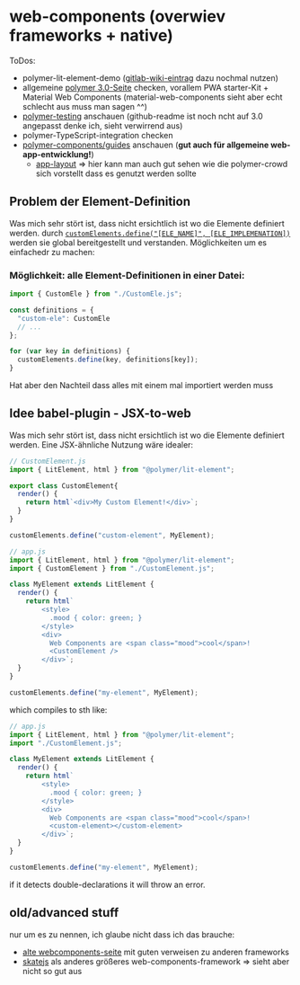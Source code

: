 # web-components (overwiev frameworks + native)

ToDos:

- polymer-lit-element-demo ([gitlab-wiki-eintrag](https://gitlab.com/apoly/apoly-42/wikis/frontend-development-without-build-script) dazu nochmal nutzen)
- allgemeine [polymer 3.0-Seite](https://www.polymer-project.org/) checken, vorallem PWA starter-Kit + Material Web Components (material-web-components sieht aber echt schlecht aus muss man sagen ^^)
- [polymer-testing](https://www.polymer-project.org/3.0/docs/tools/tests) anschauen (github-readme ist noch ncht auf 3.0 angepasst denke ich, sieht verwirrend aus)
- polymer-TypeScript-integration checken
- [polymer-components/guides](https://www.polymer-project.org/3.0/toolbox/app-layout) anschauen (**gut auch für allgemeine web-app-entwicklung!**)
  - [app-layout](https://github.com/PolymerElements/app-layout) => hier kann man auch gut sehen wie die polymer-crowd sich vorstellt dass es genutzt werden sollte

## Problem der Element-Definition

Was mich sehr stört ist, dass nicht ersichtlich ist wo die Elemente definiert werden. durch [`customElements.define("[ELE_NAME]", [ELE_IMPLEMENATION])`](https://developer.mozilla.org/en-US/docs/Web/API/CustomElementRegistry/define) werden sie global bereitgestellt und verstanden. Möglichkeiten um es einfachedr zu machen:

### Möglichkeit: alle Element-Definitionen in einer Datei:

```javascript
import { CustomEle } from "./CustomEle.js";

const definitions = {
  "custom-ele": CustomEle
  // ...
};

for (var key in definitions) {
  customElements.define(key, definitions[key]);
}
```

Hat aber den Nachteil dass alles mit einem mal importiert werden muss

## Idee babel-plugin - JSX-to-web

Was mich sehr stört ist, dass nicht ersichtlich ist wo die Elemente definiert werden. Eine JSX-ähnliche Nutzung wäre idealer:

```javascript
// CustomElement.js
import { LitElement, html } from "@polymer/lit-element";

export class CustomElement{
  render() {
    return html`<div>My Custom Element!</div>`;
  }
}

customElements.define("custom-element", MyElement);

// app.js
import { LitElement, html } from "@polymer/lit-element";
import { CustomElement } from "./CustomElement.js";

class MyElement extends LitElement {
  render() {
    return html`
        <style> 
          .mood { color: green; } 
        </style>
        <div>
          Web Components are <span class="mood">cool</span>!
          <CustomElement />
        </div>`;
  }
}

customElements.define("my-element", MyElement);
```

which compiles to sth like:

```javascript
// app.js
import { LitElement, html } from "@polymer/lit-element";
import "./CustomElement.js";

class MyElement extends LitElement {
  render() {
    return html`
        <style> 
          .mood { color: green; } 
        </style>
        <div>
          Web Components are <span class="mood">cool</span>!
          <custom-element></custom-element>
        </div>`;
  }
}

customElements.define("my-element", MyElement);
```

if it detects double-declarations it will throw an error.

## old/advanced stuff

nur um es zu nennen, ich glaube nicht dass ich das brauche:

- [alte webcomponents-seite](http://webcomponents.github.io/) mit guten verweisen zu anderen frameworks
- [skatejs](https://github.com/skatejs/skatejs) als anderes größeres web-components-framework => sieht aber nicht so gut aus
